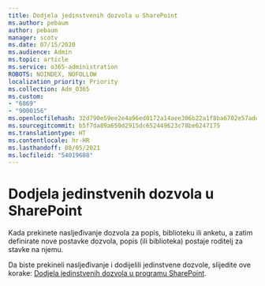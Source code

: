 ```yaml
---
title: Dodjela jedinstvenih dozvola u SharePoint
ms.author: pebaum
author: pebaum
manager: scotv
ms.date: 07/15/2020
ms.audience: Admin
ms.topic: article
ms.service: o365-administration
ROBOTS: NOINDEX, NOFOLLOW
localization_priority: Priority
ms.collection: Adm_O365
ms.custom:
- "6869"
- "9000156"
ms.openlocfilehash: 32d790e59ee2e4a96ed0172a14aee306b22a1f8ba6702e57ade5357a69b46803
ms.sourcegitcommit: b5f7da89a650d2915dc652449623c78be6247175
ms.translationtype: HT
ms.contentlocale: hr-HR
ms.lasthandoff: 08/05/2021
ms.locfileid: "54019608"
---
```

# <a name="assign-unique-permissions-in-sharepoint"></a>Dodjela jedinstvenih dozvola u SharePoint

Kada prekinete nasljeđivanje dozvola za popis, biblioteku ili anketu, a zatim definirate nove postavke dozvola, popis (ili biblioteka) postaje roditelj za stavke na njemu.  

Da biste prekineli nasljeđivanje i dodijelili jedinstvene dozvole, slijedite ove korake: [Dodjela jedinstvenih dozvola u programu SharePoint](https://support.microsoft.com/office/customize-permissions-for-a-sharepoint-list-or-library-02d770f3-59eb-4910-a608-5f84cc297782#bkmk_break).
